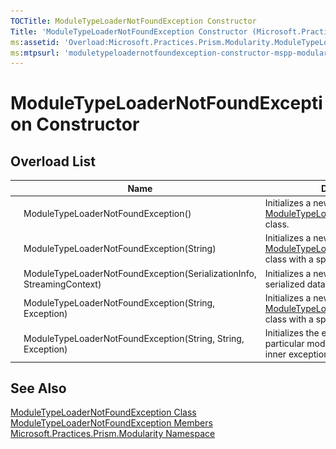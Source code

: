 ```yaml
---
TOCTitle: ModuleTypeLoaderNotFoundException Constructor
Title: 'ModuleTypeLoaderNotFoundException Constructor (Microsoft.Practices.Prism.Modularity)'
ms:assetid: 'Overload:Microsoft.Practices.Prism.Modularity.ModuleTypeLoaderNotFoundException.\#ctor'
ms:mtpsurl: 'moduletypeloadernotfoundexception-constructor-mspp-modularity.md'
---
```


# ModuleTypeLoaderNotFoundException Constructor

## Overload List

<table>
<thead>
<tr class="header">
<th> </th>
<th>Name</th>
<th>Description</th>
</tr>
</thead>
<tbody>
<tr class="odd">
<td><img src="/patterns-practices/reference/images/public-method.gif" alt="Public method"/></td>
<td>ModuleTypeLoaderNotFoundException()</td>
<td><div class="summary">
Initializes a new instance of the <a href="/patterns-practices/reference/moduletypeloadernotfoundexception-class-mspp-modularity" data-raw-source="[ModuleTypeLoaderNotFoundException](/patterns-practices/reference/moduletypeloadernotfoundexception-class-mspp-modularity
)">ModuleTypeLoaderNotFoundException</a> class.
</div></td>
</tr>
<tr class="even">
<td><img src="/patterns-practices/reference/images/public-method.gif" alt="Public method"/></td>
<td>ModuleTypeLoaderNotFoundException(String)</td>
<td><div class="summary">
Initializes a new instance of the <a href="/patterns-practices/reference/moduletypeloadernotfoundexception-class-mspp-modularity" data-raw-source="[ModuleTypeLoaderNotFoundException](/patterns-practices/reference/moduletypeloadernotfoundexception-class-mspp-modularity
)">ModuleTypeLoaderNotFoundException</a> class with a specified error message.
</div></td>
</tr>
<tr class="odd">
<td><img src="/patterns-practices/reference/images/protmethod.gif" alt="Protected method"/></td>
<td>ModuleTypeLoaderNotFoundException(SerializationInfo, StreamingContext)</td>
<td><div class="summary">
Initializes a new instance with serialized data.
</div></td>
</tr>
<tr class="even">
<td><img src="/patterns-practices/reference/images/public-method.gif" alt="Public method"/></td>
<td>ModuleTypeLoaderNotFoundException(String, Exception)</td>
<td><div class="summary">
Initializes a new instance of the <a href="/patterns-practices/reference/moduletypeloadernotfoundexception-class-mspp-modularity" data-raw-source="[ModuleTypeLoaderNotFoundException](/patterns-practices/reference/moduletypeloadernotfoundexception-class-mspp-modularity)">ModuleTypeLoaderNotFoundException</a> class with a specified error message.
</div></td>
</tr>
<tr class="odd">
<td><img src="/patterns-practices/reference/images/public-method.gif" alt="Public method"/></td>
<td>ModuleTypeLoaderNotFoundException(String, String, Exception)</td>
<td><div class="summary">
Initializes the exception with a particular module, error message and inner exception that happened.
</div></td>
</tr>
</tbody>
</table>

## See Also

[ModuleTypeLoaderNotFoundException Class](/patterns-practices/reference/moduletypeloadernotfoundexception-class-mspp-modularity)  
[ModuleTypeLoaderNotFoundException Members](/patterns-practices/reference/moduletypeloadernotfoundexception-members-mspp-modularity)  
[Microsoft.Practices.Prism.Modularity Namespace](/patterns-practices/reference/mspp-modularity-namespace)  